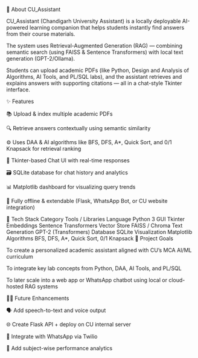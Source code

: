 🧠 About CU_Assistant

CU_Assistant (Chandigarh University Assistant) is a locally deployable AI-powered learning companion that helps students instantly find answers from their course materials.

The system uses Retrieval-Augmented Generation (RAG) — combining semantic search (using FAISS & Sentence Transformers) with local text generation (GPT-2/Ollama).

Students can upload academic PDFs (like Python, Design and Analysis of Algorithms, AI Tools, and PL/SQL labs), and the assistant retrieves and explains answers with supporting citations — all in a chat-style Tkinter interface.

✨ Features

📚 Upload & index multiple academic PDFs

🔍 Retrieve answers contextually using semantic similarity

⚙️ Uses DAA & AI algorithms like BFS, DFS, A*, Quick Sort, and 0/1 Knapsack for retrieval ranking

💬 Tkinter-based Chat UI with real-time responses

🗃️ SQLite database for chat history and analytics

📊 Matplotlib dashboard for visualizing query trends

🧩 Fully offline & extendable (Flask, WhatsApp Bot, or CU website integration)

🧰 Tech Stack
Category	Tools / Libraries
Language	Python 3
GUI	Tkinter
Embeddings	Sentence Transformers
Vector Store	FAISS / Chroma
Text Generation	GPT-2 (Transformers)
Database	SQLite
Visualization	Matplotlib
Algorithms	BFS, DFS, A*, Quick Sort, 0/1 Knapsack
🚀 Project Goals

To create a personalized academic assistant aligned with CU’s MCA AI/ML curriculum

To integrate key lab concepts from Python, DAA, AI Tools, and PL/SQL

To later scale into a web app or WhatsApp chatbot using local or cloud-hosted RAG systems

🧑‍💻 Future Enhancements

🗣️ Add speech-to-text and voice output

🌐 Create Flask API + deploy on CU internal server

🤖 Integrate with WhatsApp via Twilio

🧮 Add subject-wise performance analytics
